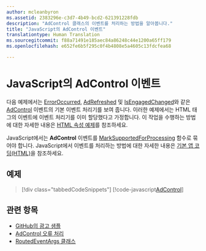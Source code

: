 ```yaml
---
author: mcleanbyron
ms.assetid: 2383296e-c3d7-4b49-bcd2-621391228fdb
description: "AdControl 클래스의 이벤트를 처리하는 방법을 알아봅니다."
title: "JavaScript의 AdControl 이벤트"
translationtype: Human Translation
ms.sourcegitcommit: f88a71491e185aec84a86248c44e1200a65ff179
ms.openlocfilehash: e652fe6b5f295c0f4b4808e5a4605c13fdcfea68

---
```


# <a name="adcontrol-events-in-javascript"></a>JavaScript의 AdControl 이벤트

다음 예제에서는 [ErrorOccurred](https://msdn.microsoft.com/library/windows/apps/xaml/microsoft.advertising.winrt.ui.adcontrol.erroroccurred.aspx), [AdRefreshed](https://msdn.microsoft.com/library/windows/apps/xaml/microsoft.advertising.winrt.ui.adcontrol.adrefreshed.aspx) 및 [IsEngagedChanged](https://msdn.microsoft.com/library/windows/apps/xaml/microsoft.advertising.winrt.ui.adcontrol.isengagedchanged.aspx)와 같은 [AdControl](https://msdn.microsoft.com/library/windows/apps/microsoft.advertising.winrt.ui.adcontrol.aspx) 이벤트의 기본 이벤트 처리기를 보여 줍니다. 이러한 예제에서는 HTML 태그의 이벤트에 이벤트 처리기를 이미 할당했다고 가정합니다. 이 작업을 수행하는 방법에 대한 자세한 내용은 [HTML 속성 예제](html-properties-example.md)를 참조하세요.

JavaScript에서는 **AdControl** 이벤트를 [MarkSupportedForProcessing](http://msdn.microsoft.com/library/windows/apps/Hh967819.aspx) 함수로 묶어야 합니다. JavaScript에서 이벤트를 처리하는 방법에 대한 자세한 내용은 [기본 앱 코딩(HTML)](https://msdn.microsoft.com/library/windows/apps/hh780660.aspx#adding-event-handlers)을 참조하세요.

## <a name="examples"></a>예제

> [!div class="tabbedCodeSnippets"]
[!code-javascript[AdControl](./code/AdvertisingSamples/AdControlSamples/js/main.js#EventHandlers)]

## <a name="related-topics"></a>관련 항목

* [GitHub의 광고 샘플](http://aka.ms/githubads)
* [AdControl 오류 처리](adcontrol-error-handling.md)
* [RoutedEventArgs 클래스](http://msdn.microsoft.com/library/system.windows.routedeventargs.aspx)

 

 



<!--HONumber=Dec16_HO2-->



